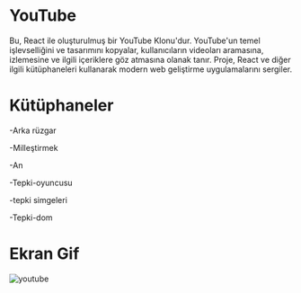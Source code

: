 
# YouTube
Bu, React ile oluşturulmuş bir YouTube Klonu'dur. YouTube'un temel işlevselliğini ve tasarımını kopyalar, kullanıcıların videoları aramasına, izlemesine ve ilgili içeriklere göz atmasına olanak tanır. Proje, React ve diğer ilgili kütüphaneleri kullanarak modern web geliştirme uygulamalarını sergiler.

# Kütüphaneler   
-Arka rüzgar

-Milleştirmek

-An

-Tepki-oyuncusu

-tepki simgeleri

-Tepki-dom

# Ekran Gif

![youtube](https://github.com/user-attachments/assets/500265cc-5e2f-481f-9025-0a218a6b4285)
